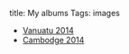title: My albums
Tags: images

* [Vanuatu 2014](http://yogis.alwaysdata.net/flickr/vanuatu-2014.html)
* [Cambodge 2014](http://yogis.alwaysdata.net/flickr/cambodge-2014.html)